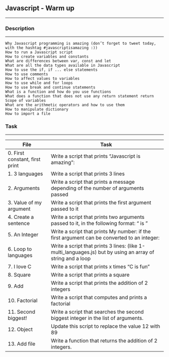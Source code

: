 ## Javascript - Warm up
---

### Description
---


    Why Javascript programming is amazing (don’t forget to tweet today, with the hashtag #javascriptisamazing :))
    How to run a Javascript script
    How to create variables and constants
    What are differences between var, const and let
    What are all the data types available in Javascript
    How to use the if, if ... else statements
    How to use comments
    How to affect values to variables
    How to use while and for loops
    How to use break and continue statements
    What is a function and how do you use functions
    What does a function that does not use any return statement return
    Scope of variables
    What are the arithmetic operators and how to use them
    How to manipulate dictionary
    How to import a file

### Task
---
File|Task
---|---
 0. First constant, first print | Write a script that prints “Javascript is amazing”:
 1. 3 languages | Write a script that prints 3 lines
 2. Arguments | Write a script that prints a message depending of the number of arguments passed
 3. Value of my argument | Write a script that prints the first argument passed to it
 4. Create a sentence | Write a script that prints two arguments passed to it, in the following format: “ is ”
 5. An Integer | Write a script that prints My number: <first argument converted in integer> if the first argument can be converted to an integer:
 6. Loop to languages | Write a script that prints 3 lines: (like 1-multi_languages.js) but by using an array of string and a loop
 7. I love C | Write a script that prints x times “C is fun”
 8. Square | Write a script that prints a square
 9. Add | Write a script that prints the addition of 2 integers
 10. Factorial | Write a script that computes and prints a factorial
 11. Second biggest! | Write a script that searches the second biggest integer in the list of arguments.
 12. Object | Update this script to replace the value 12 with 89
 13. Add file | Write a function that returns the addition of 2 integers.
